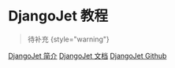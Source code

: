 # DjangoJet 教程

<show-structure depth="2"/>

> 待补充
{style="warning"}


<seealso>
<category ref="ref_docs">
    <a href="https://mp.weixin.qq.com/s/vNlkC9MM5d5XAsYv7KtAaw">DjangoJet 简介</a>
    <a href="https://jet.readthedocs.io/en/latest/getting_started.html">DjangoJet 文档</a>
</category>
<category ref="ref_github">
    <a href="https://github.com/geex-arts/django-jet">DjangoJet Github</a>
</category>
<category ref="ref_issues">
</category>
<category ref="ref_hf"></category>
<category ref="ref_ms"></category>
</seealso>